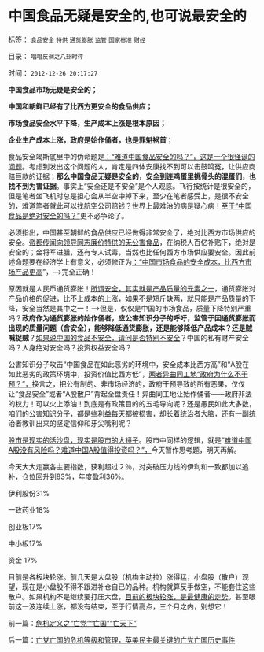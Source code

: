 # 中国食品无疑是安全的,也可说最安全的

标签： `食品安全` `特供` `通货膨胀` `监管` `国家标准` `财经` 

目录： `唱唱反调之八卦时评`

时间： `2012-12-26 20:17:27`

**中国食品市场无疑是安全的；**

**中国和朝鲜已经有了比西方更安全的食品供应；**

**市场食品安全水平下降，生产成本上涨是根本原因；**

**企业生产成本上涨，政府是始作俑者，也是罪魁祸首**；

食品安全竭斯底里中的伪命题是[：“难道中国食品安全的吗？”，这是一个很怪诞的问题](../../../2012/12/23/食品安全被成功炒作的地区都不适合民主.md)。考虑到发出这个问题的人，肯定是四体安康找不到可以击鼓鸣冤，让供应商赔巨款的证据；**那么中国食品无疑是安全的，安全到连鸡蛋里挑骨头的混蛋们，也找不到为害证据**。事实上“安全还是不安全”是个人观感。飞行按统计是很安全的，但是笔者坐飞机时总是担心会从半空中掉下来，至少在笔者感受上，是很不安全的，难道笔者就此可以找航空公司赔钱？世界上最难治的病是疑心病！[至于“中国食品是绝对安全的吗？”](../../../2012/12/23/食品安全的竭斯底里不是“被洗脑”.md)更不必争论了。

必须指出，中国甚至朝鲜的食品供应已经做得非常安全了，绝对比西方市场供应的安全。[帝都传闻向领导同志廉价特供的无公害食品](../../../2012/12/19/假设食品安全竭斯底里中大选（汪洋vs薄熙来），民粹必胜！.md)，在纳税人百亿补贴下，绝对是安全的；金将军进膳，还有专人试毒，当然也比任何西方市场供应要安全。因此前述命题要在经济学上有意义，必须修正为[：“中国市场食品的安全成本，比西方市场产品更高](../../../2011/6/17/资本家是最可爱的蠢驴，是消费者最忠实的朋友.md)”，——>完全正确！

原因就是人民币通货膨胀！[所谓安全，其实就是产品质量的元素之一](../../../2011/6/18/食品安全有成本，不可以无限索求.md)，通货膨胀对产品价格的促进，比不上成本的上涨，如果不是短斤缺两，就只能是产品质量的下降，安全当然是其中之一！——>但是，仅仅是中国的市场食品，质量下降特别严重吗？**政府作为通货膨胀的始作俑者，应公害知识分子的呼吁，监管于因通货膨胀而出现的质量问题（含安全），能够降低通货膨胀，还是能够降低产品成本？还是贼喊捉贼**？[如果说中国的食品不安全，请问是否特别不安全](../../../2011/6/17/逐利的资本保证了物美价廉高安全性.md)？中国的私有财产安全吗？人身绝对安全吗？投资权益安全吗？

公害知识分子攻击“中国食品在如此恶劣的环境中，安全成本比西方高”和“A股在如此恶劣的政策环境中，投资价值比西方低”，[两者异曲同工地“政府为什么不干预？”，](../../../2012/12/25/贪小便宜恃强凌弱的女性“向弱者倾斜”的民粹心理.md)换言之，把公有制的、非市场经济的，政府干预导致的所有恶果，仅仅让“食品安全”或者“A股散户”背起全盘责任！异曲同工地让始作俑者——政府非法的权力！可以火上添油！到底是有政策目的的五毛导向呢？还是愚民如此大多数，[咱们的公害知识分子，都是些利益每天都被损害，却长着统治者大脑](../../../2011/2/6/正当防卫合法性及温驯的林语堂动物.md)，还有一副统治者教训出来的坚定信仰和牙尖嘴利呢？

[股市是现实的活沙盘，现实是股市的大镜子](../../../2012/5/13/世界上根本不存在真正被忽悠的粉丝.md)。股市中同样的逻辑，就是“[难道中国A股没有风险吗？难道中国A股值得投资吗？”，](../../../2011/12/22/经济学让您明白股神唱空唱多背后的玄妙.md)今天暂作思考题，明天再解。

今天大大走赢各主要指数，获利超过２％，对突破压力线的伊利和一致都加以追补，仓位回升到83%，年度盈利36%。

伊利股份31%

一致药业18%

创业板17%

中小板17%

资金 17%

目前是各板块轮涨。前几天是大盘股（机构主动拉）涨得猛，小盘股（散户）观望，现在是小盘股不得不跟进补仓自已的品种。机构就算反手做空，不能套住这些散户。如果机构不是继续要打压大盘，[目前的板块轮涨，是最健康的走势](../../../2012/12/21/牛熊中有所区别的补涨补跌及后续行情；郭树清“严打散庄”.md)。甚至眼前这一波连续上涨，都没有结束，至于行情高点，三个月之内，别想它！



前一篇：[危机定义之“亡党”“亡国”“亡天下”](../../../2012/12/26/危机定义之“亡党”“亡国”“亡天下”.md)

后一篇：[亡党亡国的危机等级和管理，英美民主最关键的亡党亡国历史事件](../../../2012/12/27/亡党亡国的危机等级和管理，英美民主最关键的亡党亡国历史事件.md)